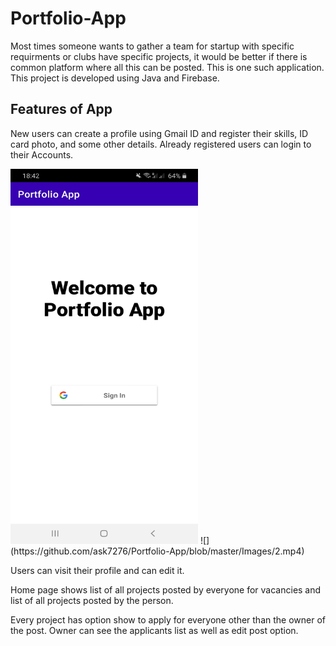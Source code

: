 # Portfolio-App

Most times someone wants to gather a team for startup with specific requirments or clubs have specific projects, it would be better if there is common platform where all this can be posted. This is one such application. This project is developed using Java and Firebase.

## Features of App

New users can create a profile using Gmail ID and register their skills, ID card photo, and some other details. Already registered users can login to their Accounts. 

<img src="https://github.com/ask7276/Portfolio-App/blob/master/Images/1.jpeg" alt="https://github.com/ask7276/Portfolio-App/blob/master/Images/1.jpeg" width="300" height="600">                     
![](https://github.com/ask7276/Portfolio-App/blob/master/Images/2.mp4)

Users can visit their profile and can edit it.

Home page shows list of all projects posted by everyone for vacancies and list of all projects posted by the person. 

Every project has option show to apply for everyone other than the owner of the post. Owner can see the applicants list as well as edit post option.

